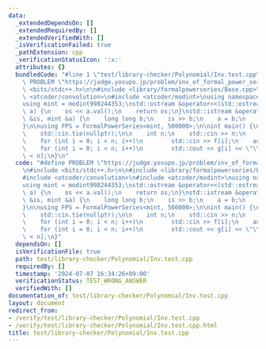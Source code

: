 ```yaml
---
data:
  _extendedDependsOn: []
  _extendedRequiredBy: []
  _extendedVerifiedWith: []
  _isVerificationFailed: true
  _pathExtension: cpp
  _verificationStatusIcon: ':x:'
  attributes: {}
  bundledCode: "#line 1 \"test/library-checker/Polynomial/Inv.test.cpp\"\n#define\
    \ PROBLEM \"https://judge.yosupo.jp/problem/inv_of_formal_power_series\"\n#include\
    \ <bits/stdc++.h>\n\n#include <library/formalpowerseries/Base.cpp>\n\n#include\
    \ <atcoder/convolution>\n#include <atcoder/modint>\nusing namespace atcoder;\n\
    using mint = modint998244353;\nstd::ostream &operator<<(std::ostream &os, mint\
    \ a) {\n    os << a.val();\n    return os;\n}\nstd::istream &operator>>(std::istream\
    \ &is, mint &a) {\n    long long b;\n    is >> b;\n    a = b;\n    return is;\n\
    }\n\nusing FPS = FormalPowerSeries<mint, 500000>;\n\nint main() {\n    std::ios::sync_with_stdio(false);\n\
    \    std::cin.tie(nullptr);\n\n    int n;\n    std::cin >> n;\n    FPS f(n);\n\
    \    for (int i = 0; i < n; i++)\n        std::cin >> f[i];\n    auto g = f.inv();\n\
    \    for (int i = 0; i < n; i++)\n        std::cout << g[i] << \"\\n \"[i + 1\
    \ < n];\n}\n"
  code: "#define PROBLEM \"https://judge.yosupo.jp/problem/inv_of_formal_power_series\"\
    \n#include <bits/stdc++.h>\n\n#include <library/formalpowerseries/Base.cpp>\n\n\
    #include <atcoder/convolution>\n#include <atcoder/modint>\nusing namespace atcoder;\n\
    using mint = modint998244353;\nstd::ostream &operator<<(std::ostream &os, mint\
    \ a) {\n    os << a.val();\n    return os;\n}\nstd::istream &operator>>(std::istream\
    \ &is, mint &a) {\n    long long b;\n    is >> b;\n    a = b;\n    return is;\n\
    }\n\nusing FPS = FormalPowerSeries<mint, 500000>;\n\nint main() {\n    std::ios::sync_with_stdio(false);\n\
    \    std::cin.tie(nullptr);\n\n    int n;\n    std::cin >> n;\n    FPS f(n);\n\
    \    for (int i = 0; i < n; i++)\n        std::cin >> f[i];\n    auto g = f.inv();\n\
    \    for (int i = 0; i < n; i++)\n        std::cout << g[i] << \"\\n \"[i + 1\
    \ < n];\n}"
  dependsOn: []
  isVerificationFile: true
  path: test/library-checker/Polynomial/Inv.test.cpp
  requiredBy: []
  timestamp: '2024-07-07 16:34:26+09:00'
  verificationStatus: TEST_WRONG_ANSWER
  verifiedWith: []
documentation_of: test/library-checker/Polynomial/Inv.test.cpp
layout: document
redirect_from:
- /verify/test/library-checker/Polynomial/Inv.test.cpp
- /verify/test/library-checker/Polynomial/Inv.test.cpp.html
title: test/library-checker/Polynomial/Inv.test.cpp
---
```

